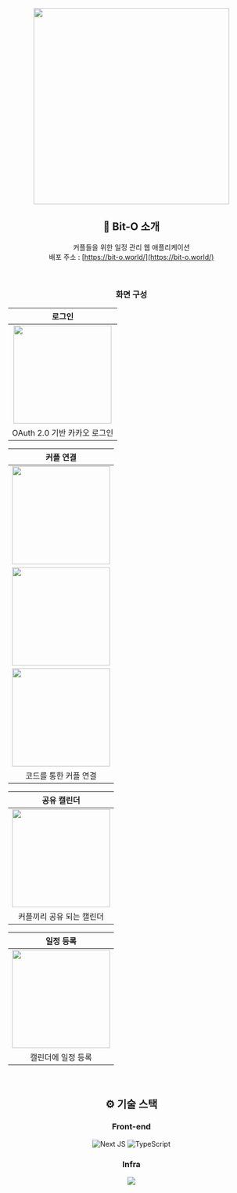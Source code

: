 <div align="center">

<!-- logo -->
<img src="https://user-images.githubusercontent.com/80824750/208554558-490845c9-959a-4823-9003-350ec4d221bf.png" width="400"/>


## 📝 Bit-O 소개
커플들을 위한 일정 관리 웹 애플리케이션
<br />
배포 주소 : [https://bit-o.world/](https://bit-o.world/)

<br />

### 화면 구성
|로그인|
|:---:|
|<img src="https://github.com/user-attachments/assets/740d8d89-1d77-4aa6-9c70-dcd6a9f4b2ac" width="200"/>|
|OAuth 2.0 기반 카카오 로그인|


|커플 연결|
|:---:|
|<img src="https://github.com/user-attachments/assets/9dc55214-1e13-4b27-9e05-b1c477e968c5" width="200"/>|
|<img src="https://github.com/user-attachments/assets/23f6b870-4b79-4d1f-9794-039d1b09257a" width="200"/>|
|<img src="https://github.com/user-attachments/assets/6b66aa59-4545-4a95-8de5-301bdc923825" width="200"/>|
|코드를 통한 커플 연결|


|공유 캘린더|
|:---:|
|<img src="https://github.com/user-attachments/assets/92443bba-b783-4160-87c9-583d6bdc4e7b" width="200"/>|
|커플끼리 공유 되는 캘린더|


|일정 등록|
|:---:|
|<img src="https://github.com/user-attachments/assets/b4e16c1c-0f81-4a10-88c7-086f6f06df9e" width="200"/>|
|캘린더에 일정 등록|

<br />

## ⚙ 기술 스택
### Front-end
![Next JS](https://img.shields.io/badge/Next-black?style=for-the-badge&logo=next.js&logoColor=white)
![TypeScript](https://img.shields.io/badge/typescript-%23007ACC.svg?style=for-the-badge&logo=typescript&logoColor=white)

### Infra
<img src="https://img.shields.io/badge/Amazon%20EC2-FF9900?style=for-the-badge&logo=Amazon%20EC2&logoColor=white">

<br />

